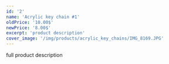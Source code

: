 ```yaml
---
id: '2'
name: 'Acrylic key chain #1'
oldPrice: '10.00$'
newPrice: '8.00$'
excerpt: 'product description'
cover_image: '/img/products/acrylic_key_chains/IMG_8169.JPG'
---
```

full product description